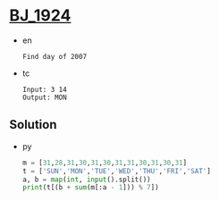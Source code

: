 # [BJ_1924](https://acmicpc.net/problem/1924)

* en

  ```en
  Find day of 2007
  ```

* tc

  ```tc
  Input: 3 14
  Output: MON
  ```

## Solution

* py

  ```py
  m = [31,28,31,30,31,30,31,31,30,31,30,31]
  t = ['SUN','MON','TUE','WED','THU','FRI','SAT']
  a, b = map(int, input().split())
  print(t[(b + sum(m[:a - 1])) % 7])
  ```

